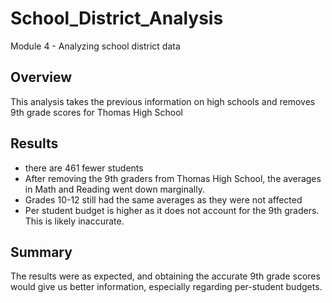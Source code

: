 # School_District_Analysis
Module 4 - Analyzing school district data
## Overview
This analysis takes the previous information on high schools and removes 9th grade scores for Thomas High School

## Results
- there are 461 fewer students
- After removing the 9th graders from Thomas High School, the averages in Math and Reading went down marginally.
- Grades 10-12 still had the same averages as they were not affected
- Per student budget is higher as it does not account for the 9th graders. This is likely inaccurate. 

## Summary
The results were as expected, and obtaining the accurate 9th grade scores would give us better information, especially regarding per-student budgets.
